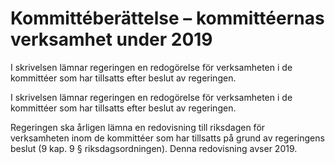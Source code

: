 # Kommittéberättelse – kommittéernas verksamhet under 2019

I skrivelsen lämnar regeringen en redogörelse för verksamheten i de
kommittéer som har tillsatts efter beslut av regeringen.

I skrivelsen lämnar regeringen en redogörelse för verksamheten i de
kommittéer som har tillsatts efter beslut av regeringen.

Regeringen ska årligen lämna en redovisning till riksdagen för
verksamheten inom de kommittéer som har tillsatts på grund av
regeringens beslut (9 kap. 9 § riksdagsordningen). Denna redovisning
avser 2019.
